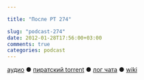 ```yaml
---

title: "После РТ 274"

slug: "podcast-274"
date: 2012-01-28T17:56:00+03:00
comments: true
categories: podcast
---
```

[аудио](http://cdn.radio-t.com/rt274post.mp3) ● [пиратский torrent](http://pirates.radio-t.com/torrents/rt274post.mp3.torrent) ● [лог чата](http://chat.radio-t.com/logs/radio-t-274.html) ● [wiki](http://wiki.radio-t.com/%D0%9F%D0%BE%D1%81%D0%BB%D0%B5_%D0%A0%D0%A2_274)<audio src="http://cdn.radio-t.com/rt274post.mp3" preload="none">
